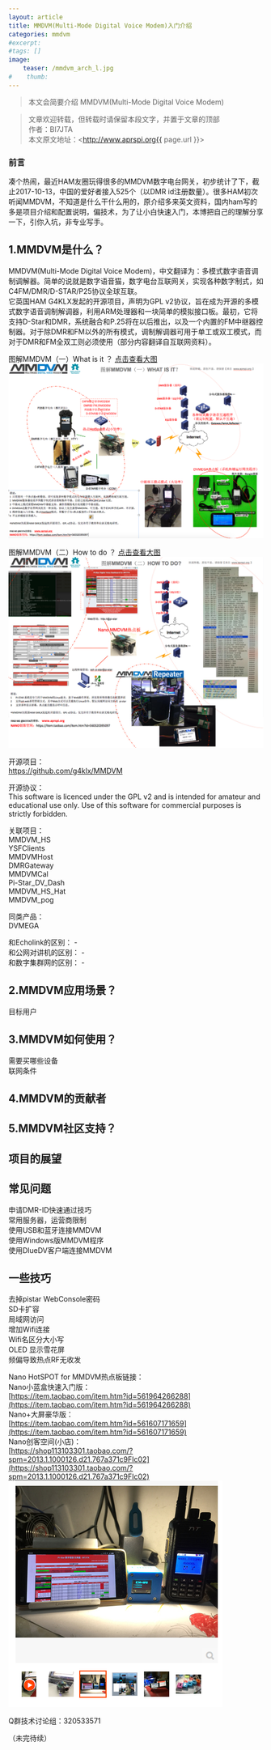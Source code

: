 ```yaml
---
layout: article
title: MMDVM(Multi-Mode Digital Voice Modem)入门介绍
categories: mmdvm
#excerpt:
#tags: []
image:
    teaser: /mmdvm_arch_l.jpg
#    thumb:
---
```



> 本文会简要介绍 MMDVM(Multi-Mode Digital Voice Modem)

> 文章欢迎转载，但转载时请保留本段文字，并置于文章的顶部  
> 作者：BI7JTA  
> 本文原文地址：<http://www.aprspi.org{{ page.url }}>

### 前言

凑个热闹，最近HAM友圈玩得很多的MMDVM数字电台网关，初步统计了下，截止2017-10-13，中国的爱好者接入525个（以DMR id注册数量）。很多HAM初次听闻MMDVM，不知道是什么干什么用的，原介绍多来英文资料，国内ham写的多是项目介绍和配置说明，偏技术，为了让小白快速入门，本博把自己的理解分享一下，引你入坑，非专业写手。


## 1.MMDVM是什么？

MMDVM(Multi-Mode Digital Voice Modem)，中文翻译为：多模式数字语音调制调解器。简单的说就是数字语音猫，数字电台互联网关，实现各种数字制式，如C4FM/DMR/D-STAR/P25协议全球互联。  
它英国HAM G4KLX发起的开源项目，声明为GPL v2协议，旨在成为开源的多模式数字语音调制解调器，利用ARM处理器和一块简单的模拟接口板。最初，它将支持D-Star和DMR，系统融合和P.25将在以后推出，以及一个内置的FM中继器控制器。对于除DMR和FM以外的所有模式，调制解调器可用于单工或双工模式，而对于DMR和FM全双工则必须使用（部分内容翻译自互联网资料）。  


图解MMDVM（一）What is it ？  [点击查看大图](http://www.aprspi.org/images/What-is-mmdvm.png) 
![osc_archi](/images/What-is-mmdvm.png)
  

图解MMDVM（二）How to do ？  [点击查看大图](http://www.aprspi.org/images/How-to-do-mmdvm.jpg) 
![osc_archi](/images/How-to-do-mmdvm.jpg)

开源项目：  
https://github.com/g4klx/MMDVM  

开源协议：  
This software is licenced under the GPL v2 and is intended for amateur and educational use only. Use of this software for commercial purposes is strictly forbidden.  

关联项目：  
MMDVM_HS  
YSFClients  
MMDVMHost  
DMRGateway  
MMDVMCal    
Pi-Star_DV_Dash  
MMDVM_HS_Hat   
MMDVM_pog  

同类产品：   
DVMEGA 

和Echolink的区别： -    
和公网对讲机的区别： -   
和数字集群网的区别： -    

## 2.MMDVM应用场景？
目标用户

## 3.MMDVM如何使用？
需要买哪些设备  
联网条件

## 4.MMDVM的贡献者
 

## 5.MMDVM社区支持？


## 项目的展望

## 常见问题
申请DMR-ID快速通过技巧  
常用服务器，运营商限制  
使用USB和蓝牙连接MMDVM  
使用Windows版MMDVM程序  
使用DlueDV客户端连接MMDVM  

## 一些技巧
去掉pistar WebConsole密码  
SD卡扩容  
局域网访问  
增加Wifi连接  
Wifi名区分大小写  
OLED 显示雪花屏  
频偏导致热点RF无收发  

Nano HotSPOT for MMDVM热点板链接：  
Nano小蓝盒快速入门版：  
[https://item.taobao.com/item.htm?id=561964266288](https://item.taobao.com/item.htm?id=561964266288)   
Nano+大屏豪华版：  
[https://item.taobao.com/item.htm?id=561607171659](https://item.taobao.com/item.htm?id=561607171659)   
Nano创客空间(小店)：  
[https://shop113103301.taobao.com/?spm=2013.1.1000126.d21.767a371c9FIc02](https://shop113103301.taobao.com/?spm=2013.1.1000126.d21.767a371c9FIc02)  
![osc_archi](/images/mmdvm/nano_userguide_taobao.png)   

Q群技术讨论组：320533571  

（未完待续）





